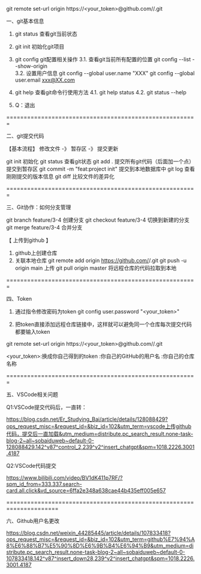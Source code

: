 

git remote set-url origin  https://<your_token>@github.com/<USERNAME>/<REPO>.git



一、git基本信息
1. git status       查看git当前状态

2. git init         初始化git项目

3. git config       git配置相关操作
    3.1. 查看git当前所有配置的位置
         git config --list --show-origin      
    3.2. 设置用户信息
        git config --global user.name "XXX"
        git config --global user.email xxx@XX.com

4. git help  查看git命令行使用方法
    4.1. git help status
    4.2. git status --help

5. Q：退出

=======================================================

二、git提交代码

【基本流程】 修改文件 -》 暂存区 -》 提交更新

git init 初始化
git status 查看git状态
git add .   提交所有git代码（后面加一个点）  提交到暂存区
git commit -m "feat:project init"   提交到本地数据库中
git log 查看刚刚提交的版本信息
git diff 比较文件的差异化

=======================================================

三、Git协作：如何分支管理

git branch feature/3-4       创建分支
git checkout feature/3-4     切换到新建的分支
git merge feature/3-4        合并分支

【 上传到github 】
1. github上创建仓库
2. 关联本地仓库
    git remote add origin https://github.com/<USERNAME>/<REPO>.git
    git push -u origin main    上传
    git pull origin master     将远程仓库的代码拉取到本地


=======================================================

四、Token

1. 通过指令修改密码为token
git config user.password "<your_token>"

2. 把token直接添加远程仓库链接中，这样就可以避免同一个仓库每次提交代码都要输入token

git remote set-url origin  https://<your_token>@github.com/<USERNAME>/<REPO>.git

<your_token>:换成你自己得到的token
<USERNAME>:你自己的GitHub的用户名
<REPO>:你自己的仓库名称

=======================================================

五、VSCode相关问题

Q1:VSCode提交代码后，一直转：

https://blog.csdn.net/Er_Studying_Bai/article/details/128088429?ops_request_misc=&request_id=&biz_id=102&utm_term=vscode上传github代码，提交后一直加载&utm_medium=distribute.pc_search_result.none-task-blog-2~all~sobaiduweb~default-0-128088429.142^v87^control_2,239^v2^insert_chatgpt&spm=1018.2226.3001.4187


Q2:VSCode代码提交

https://www.bilibili.com/video/BV1dK411p7RF/?spm_id_from=333.337.search-card.all.click&vd_source=6ffa2e348a638cae44b435eff005e657

=====================================================================

六、Github用户名更改

https://blog.csdn.net/weixin_44285445/article/details/107833418?ops_request_misc=&request_id=&biz_id=102&utm_term=github%E7%94%A8%E6%88%B7%E5%90%8D%E6%9B%B4%E6%94%B9&utm_medium=distribute.pc_search_result.none-task-blog-2~all~sobaiduweb~default-0-107833418.142^v87^insert_down28,239^v2^insert_chatgpt&spm=1018.2226.3001.4187